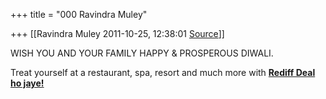 +++
title = "000 Ravindra Muley"

+++
[[Ravindra Muley	2011-10-25, 12:38:01 [Source](https://groups.google.com/g/bvparishat/c/Bu43gptyngU)]]



WISH YOU AND YOUR FAMILY HAPPY & PROSPEROUS DIWALI.  
  
Treat yourself at a restaurant, spa, resort and much more with **[Rediff Deal ho jaye!](http://track.rediff.com/click?url=___http://dealhojaye.rediff.com?sc_cid=mailsignature___&cmp=signature&lnk=rediffmailsignature&newservice=deals)**


